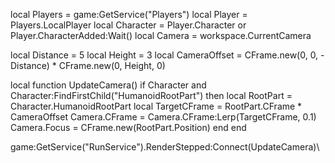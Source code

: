 local Players = game:GetService("Players")
local Player = Players.LocalPlayer
local Character = Player.Character or Player.CharacterAdded:Wait()
local Camera = workspace.CurrentCamera

local Distance = 5 
local Height = 3 
local CameraOffset = CFrame.new(0, 0, -Distance) * CFrame.new(0, Height, 0) 

local function UpdateCamera()
    if Character and Character:FindFirstChild("HumanoidRootPart") then
        local RootPart = Character.HumanoidRootPart
        local TargetCFrame = RootPart.CFrame * CameraOffset
        Camera.CFrame = Camera.CFrame:Lerp(TargetCFrame, 0.1) 
        Camera.Focus = CFrame.new(RootPart.Position) 
    end
end

game:GetService("RunService").RenderStepped:Connect(UpdateCamera)\

